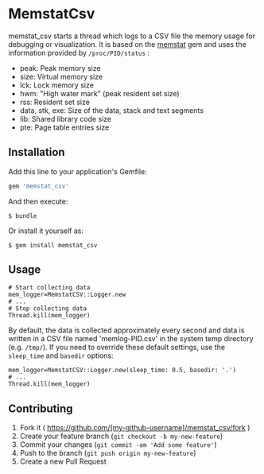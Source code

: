 # MemstatCsv

memstat_csv starts a thread which logs to a CSV file the memory usage for
debugging or visualization. It is based on the
[memstat](https://github.com/kenn/memstat) gem and uses the information
provided by `/proc/PID/status` :

* peak: Peak memory size
* size: Virtual memory size
* lck: Lock memory size
* hwm: "High water mark" (peak resident set size)
* rss: Resident set size
* data, stk, exe: Size of the data, stack and text segments
* lib: Shared library code size
* pte: Page table entries size

## Installation

Add this line to your application's Gemfile:

```ruby
gem 'memstat_csv'
```

And then execute:

    $ bundle

Or install it yourself as:

    $ gem install memstat_csv

## Usage

```
# Start collecting data
mem_logger=MemstatCSV::Logger.new
# ...
# Stop collecting data
Thread.kill(mem_logger)
```

By default, the data is collected approximately every second and data is written
in a CSV file named 'memlog-PID.csv' in the system temp directory (e.g.
  `/tmp/`). If you need to override these default settings, use the `sleep_time`
and `basedir` options:

```
mem_logger=MemstatCSV::Logger.new(sleep_time: 0.5, basedir: '.')
# ...
Thread.kill(mem_logger)
```

## Contributing

1. Fork it ( https://github.com/[my-github-username]/memstat_csv/fork )
2. Create your feature branch (`git checkout -b my-new-feature`)
3. Commit your changes (`git commit -am 'Add some feature'`)
4. Push to the branch (`git push origin my-new-feature`)
5. Create a new Pull Request
